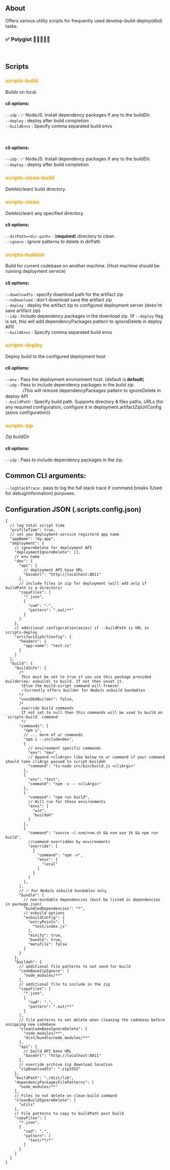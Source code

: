 ## About

Offers various utility scripts for frequently used develop-build-deploy(dbd) tasks.

### ✅ Polyglot 🥳🥳👏👏👏

<br>

## Scripts

[//]: # (-----------------------------------------------------------------------)

<h3 style="color:orange">scripts-build</h3>

Builds on local.

#### cli options:

`--idp` : ✅ NodeJS. Install dependency packages if any to the buildDir.
<br>
`--deploy` : deploy after build completion
<br>
`--buildEnvs` : Specify comma separated build envs
<br>

<br>

#### cli options:

`--idp` : ✅ NodeJS. Install dependency packages if any to the buildDir.
<br>
`--deploy` : deploy after build completion
<br>

[//]: # (-----------------------------------------------------------------------)

<h3 style="color:orange">scripts-clean-build</h3>

Delete(clean) build directory.

<h3 style="color:orange">scripts-clean</h3>
Delete(clean) any specified directory.

#### cli options:

`--dirPath=<dir-path>` : (**required**) directory to clean
<br>
`--ignore` : ignore patterns to delete in dirPath
<br>

[//]: # (-----------------------------------------------------------------------)

<h3 style="color:orange">scripts-buildoh</h3>

Build for current codebase on another machine. (Host machine should be running deployment service)

#### cli options:

`--downloadTo` : specify download path for the artifact zip
<br>
`--noDownload` : don't download save the artifact zip
<br>
`--deploy` : deploy the artifact zip to configured deployment server (does'nt save artifact zip)
<br>
`--idp` : Include dependency packages in the download zip. (If `--deploy` flag is set, this will add dependencyPackages
pattern to ignoreDelete in deploy API)
<br>
`--buildEnvs` : Specify comma separated build envs
<br>

[//]: # (-----------------------------------------------------------------------)

<h3 style="color:orange">scripts-deploy</h3>

Deploy build to the configured deployment host

#### cli options:

`--env` : Pass the deployment environment host. (default is **default**)
<br>
`--idp` : Pass to include dependency packages in the build zip.
<br>
&nbsp;&nbsp;&nbsp;&nbsp;&nbsp;&nbsp;&nbsp;&nbsp;&nbsp;&nbsp;&nbsp;&nbsp;&nbsp;
ℹ️This will remove dependencyPackages pattern to ignoreDelete in deploy API
<br>
`--buildPath` : Specify build path. Supports directory & files paths, URLs (for any required configuration, configure it
in deployment.artifactZipUrlConfig (axios configuration))
<br>

[//]: # (-----------------------------------------------------------------------)

<h3 style="color:orange">scripts-zip</h3>

Zip buildDir

#### cli options:

`--idp` : Pass to include dependency packages in the zip.
<br>

[//]: # (-----------------------------------------------------------------------)

## Common CLI arguments:

`--logStackTrace` : pass to log the full stack trace if command breaks (Used for debug/information) purposes.
<br>

## Configuration JSON (.scripts.config.json)

````json5
{
  // log total script time
  "profileTime": true,
  // set you deployment-service registerd app name
  "appName": "my-app",
  "deployment": {
    // ignoreDelete for deployment API
    "deploymentIgnoreDelete": [],
    // env name
    "dev": {
      "api": {
        // deployment API base URL
        "baseUrl": "http://localhost:8011"
      },
      // include files in zip for deployment (will add only if buildPath is a directory)
      "copyFiles": [
        "*.json",
        {
          "cwd": ".",
          "pattern": ".out/**"
        }
      ]
    },
    // additional configuration(axios) if --buildPath is URL in scripts-deploy
    "artifactZipUrlConfig": {
      "headers": {
        "app-name": "test-zz"
      }
    }
  },
  "build": {
    "buildInfo": {
      /*
       This must be set to true if you use this package provided builder(ex: esbuild) to build. If not then unset it.
       (Else the build-script command will freeze)  
       ✅Currently offers builder for NodeJs esbuild bundables
      */
      "usesDbdBuilder": false,
      /*
       override build commands
       If not set to null then this commands will be used to build on `scripts-build` command
       */
      "commands": [
        "npm i",
        // ... more of ur commands
        "npm i --include=dev",
        {
          // environment specific commands
          "env": "dev",
          // Append <cliArgs> like below to ur command if your command should take cliArgs passed to script-buildoh
          "command": "ts-node src/bin/build.js <cliArgs>"
        },
        {
          "env": "test",
          "command": "npm -v -- <cliArgs>"
        },
        {
          "command": "npm run build",
          // Will run for these environments
          "envs": [
            "win",
            "buildoh"
          ]
        },
        {
          "command": "source ~/.nvm/nvm.sh && nvm use 16 && npm run build",
          //command overridden by environments
          "override": [
            {
              "command": "npm -v",
              "envs": [
                "local"
              ]
            }
          ]
        },
      ],
      // ✅ For NodeJs esbuild bundables only
      "bundle": {
        // non-bundable dependencies (must be listed in dependencies in package.json)
        "bundledDependencies": "*",
        // esbuild options
        "esbuildConfig": {
          "entryPoints": [
            "test/index.js"
          ],
          "minify": true,
          "bundle": true,
          "metafile": false
        }
      }
    },
    "buildoh": {
      // additional file patterns to not send for build
      "codeBaseZipIgnore": [
        "node_modules/**"
      ],
      // additional file to include in the zip
      "copyFiles": [
        "*.json",
        {
          "cwd": ".",
          "pattern": ".out/**"
        }
      ],
      // file patterns to not delete when cleaning the codebase before unzipping new codebase
      "cleanCodeBaseIgnoreDelete": [
        "node_modules/**",
        "dist/bundle/node_modules/**"
      ],
      "api": {
        // build API base URL
        "baseUrl": "http://localhost:8011"
      },
      // override archive zip download location
      "zipDownloadTo": ".zip3332"
    },
    "buildPath": "./dist/lib",
    "dependencyPackagesFilePatterns": [
      "node_modules/**"
    ],
    // Files to not delete on clean-build command
    "cleanBuildIgnoreDelete": [
      "utils"
    ],
    // File patterns to copy to buildPath post build
    "copyFiles": [
      "*.json",
      {
        "cwd": ".",
        "pattern": [
          "test/**/*"
        ]
      }
    ]
  }
}
````
